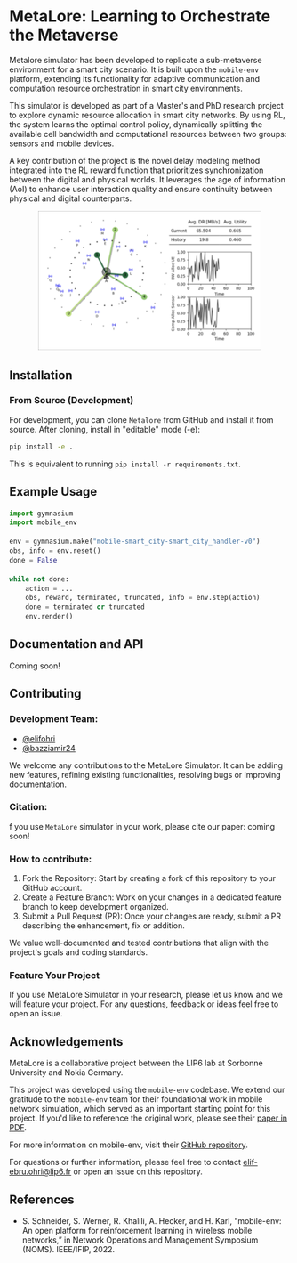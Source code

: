 # MetaLore: Learning to Orchestrate the Metaverse

Metalore simulator has been developed to replicate a sub-metaverse environment for a smart city scenario. It is built upon the `mobile-env` platform, extending its functionality for adaptive communication and computation resource orchestration in smart city environments.

This simulator is developed as part of a Master's and PhD research project to explore dynamic resource allocation in smart city networks. By using RL, the system learns the optimal control policy, dynamically splitting the available cell bandwidth and computational resources between two groups: sensors and mobile devices. 
 
 A key contribution of the project is the novel delay modeling method integrated into the RL reward function that prioritizes synchronization between the digital and physical worlds. It leverages the age of information (AoI) to enhance user interaction quality and ensure continuity between physical and digital counterparts.

<center>
  <img src="Metalore_SS.png" alt="Description" width="400">
</center>


## Installation

### From Source (Development)

For development, you can clone `Metalore` from GitHub and install it from source.
After cloning, install in "editable" mode (-e):

```bash
pip install -e .
```

This is equivalent to running `pip install -r requirements.txt`.

## Example Usage

```python
import gymnasium
import mobile_env

env = gymnasium.make("mobile-smart_city-smart_city_handler-v0")
obs, info = env.reset()
done = False

while not done:
    action = ...
    obs, reward, terminated, truncated, info = env.step(action)
    done = terminated or truncated
    env.render()
```

## Documentation and API

Coming soon!

## Contributing

### Development Team: 
- [@elifohri](https://github.com/elifohri)
- [@bazziamir24](https://github.com/bazziamir24)

We welcome any contributions to the MetaLore Simulator. It can be adding new features, refining existing functionalities, resolving bugs or improving documentation.

### Citation:

f you use `MetaLore` simulator in your work, please cite our paper: coming soon!

### How to contribute:

1. Fork the Repository: Start by creating a fork of this repository to your GitHub account.
2. Create a Feature Branch: Work on your changes in a dedicated feature branch to keep development organized.
3. Submit a Pull Request (PR): Once your changes are ready, submit a PR describing the enhancement, fix or addition.

We value well-documented and tested contributions that align with the project's goals and coding standards.

### Feature Your Project

If you use MetaLore Simulator in your research, please let us know and we will feature your project. For any questions, feedback or ideas feel free to open an issue.

## Acknowledgements

MetaLore is a collaborative project between the LIP6 lab at Sorbonne University and Nokia Germany.

This project was developed using the `mobile-env` codebase. We extend our gratitude to the `mobile-env` team for their foundational work in mobile network simulation, which served as an important starting point for this project.
If you'd like to reference the original work, please see their [paper in PDF](https://ris.uni-paderborn.de/download/30236/30237/author_version.pdf).

For more information on mobile-env, visit their [GitHub repository](https://github.com/stefanbschneider/mobile-env).

For questions or further information, please feel free to contact elif-ebru.ohri@lip6.fr or open an issue on this repository.

## References
* S. Schneider, S. Werner, R. Khalili, A. Hecker, and H. Karl, “mobile-env: An open platform for reinforcement learning in wireless mobile networks,” in Network Operations and Management Symposium (NOMS). IEEE/IFIP, 2022.